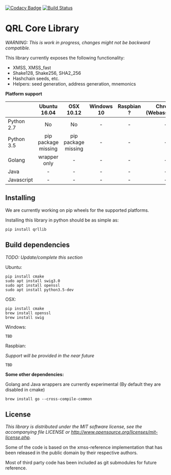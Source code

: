 [![Codacy Badge](https://api.codacy.com/project/badge/Grade/4b34f51616d94362b3447bb2f4df765a)](https://www.codacy.com/app/jleni/qrllib_QRL?utm_source=github.com&utm_medium=referral&utm_content=theQRL/qrllib&utm_campaign=badger)
[![Build Status](https://travis-ci.org/theQRL/qrllib.svg?branch=master)](https://travis-ci.org/theQRL/qrllib)

# QRL Core Library

*WARNING: This is work in progress, changes might not be backward compatible.*

This library currently exposes the following functionality:  

- XMSS, XMSS_fast
- Shake128, Shake256, SHA2_256
- Hashchain seeds, etc.
- Helpers: seed generation, address generation, mnemonics

**Platform support**

|           | Ubuntu<br>16.04 |     OSX<br>10.12     |  Windows<br>10 | Raspbian<br>? | Chrome<br>(Webassembly) |
|-----------|:------------:|:-----------:|:--------:|:--------:|:-----------:|
|Python 2.7 | No           |     No      |    -     |     -    |     -       |
|Python 3.5 | pip package<br>missing  | pip package<br>missing |    -     |     -    |     -       |
|Golang     | wrapper<br>only |     -       |    -     |     -    |     -       |
|Java       |      -       |     -       |    -     |     -    |     -       |
|Javascript |      -       |     -       |    -     |     -    |     -       |

## Installing

We are currently working on pip wheels for the supported platforms. 

Installing this library in python should be as simple as:

```
pip install qrllib
```


## Build dependencies
*TODO: Update/complete this section*

Ubuntu:
```
pip install cmake
sudo apt install swig3.0 
sudo apt install openssl
sudo apt install python3.5-dev
````

OSX:
```
pip install cmake
brew install openssl
brew install swig
```

Windows:
```
TBD
```

Raspbian:

*Support will be provided in the near future*

```
TBD
```


**Some other dependencies:**

Golang and Java wrappers are currently experimental (By default they are disabled in cmake)

```
brew install go --cross-compile-common
```

## License

*This library is distributed under the MIT software license, see the accompanying file LICENSE or http://www.opensource.org/licenses/mit-license.php.*

Some of the code is based on the xmss-reference implementation that has been released in the public domain by their respective authors.

Most of third party code has been included as git submodules for future reference.
